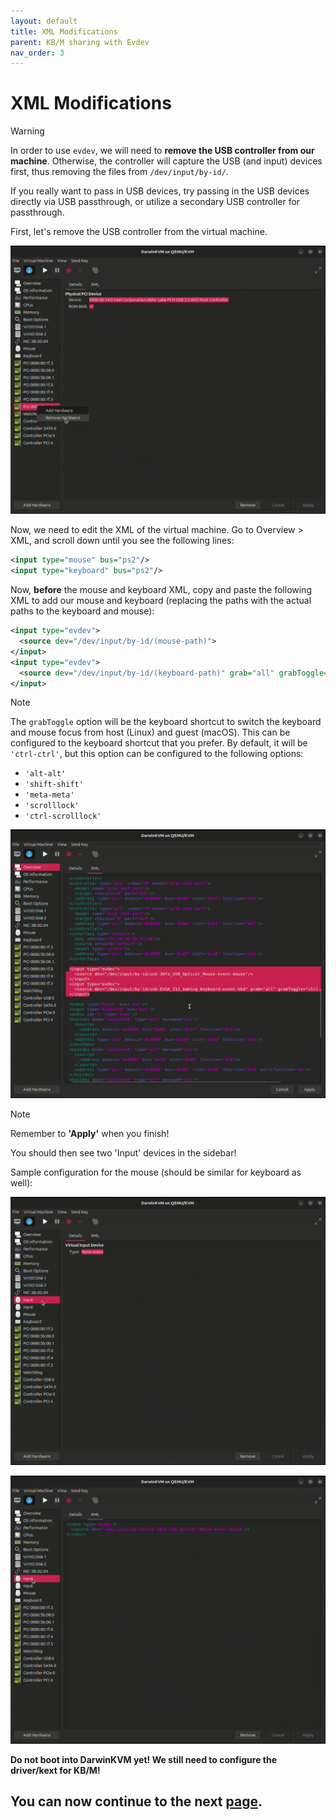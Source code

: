```yaml
---
layout: default
title: XML Modifications
parent: KB/M sharing with Evdev
nav_order: 3
---
```


# XML Modifications

> [!WARNING]
> In order to use ``evdev``, we will need to **remove the USB controller from our machine**. Otherwise, the controller will capture the USB (and input) devices first, thus removing the files from ``/dev/input/by-id/``.
>
> If you really want to pass in USB devices, try passing in the USB devices directly via USB passthrough, or utilize a secondary USB controller for passthrough.

First, let's remove the USB controller from the virtual machine.

<p align="center">
    <img src="../../assets/VManRemoveUSBController.png"/>
</p>

Now, we need to edit the XML of the virtual machine. Go to Overview > XML, and scroll down until you see the following lines:

```xml
<input type="mouse" bus="ps2"/>
<input type="keyboard" bus="ps2"/>
```

Now, **before** the mouse and keyboard XML, copy and paste the following XML to add our mouse and keyboard (replacing the paths with the actual paths to the keyboard and mouse):

```xml
<input type="evdev">
  <source dev="/dev/input/by-id/(mouse-path)">
</input>
<input type="evdev">
  <source dev="/dev/input/by-id/(keyboard-path)" grab="all" grabToggle="ctrl-ctrl" repeat="on">
</input>
```

> [!NOTE]
> The ``grabToggle`` option will be the keyboard shortcut to switch the keyboard and mouse focus from host (Linux) and guest (macOS). This can be configured to the keyboard shortcut that you prefer. By default, it will be ``'ctrl-ctrl'``, but this option can be configured to the following options:
> - ``'alt-alt'``
> - ``'shift-shift'``
> - ``'meta-meta'``
> - ``'scrolllock'``
> - ``'ctrl-scrolllock'``


<p align="center">
    <img src="../../assets/VManAddingEvdevDevices.png"/>
</p>

> [!NOTE]
> Remember to **'Apply'** when you finish!

You should then see two 'Input' devices in the sidebar!

Sample configuration for the mouse (should be similar for keyboard as well):

<p align="center">
    <img src="../../assets/VManEvdevInputDetails.png"/>
</p>

<p align="center">
    <img src="../../assets/VManEvdevInputXML.png"/>
</p>

**Do not boot into DarwinKVM yet! We still need to configure the driver/kext for KB/M!**

## You can now continue to the next <a href="./04-AddingToKext">page</a>.
